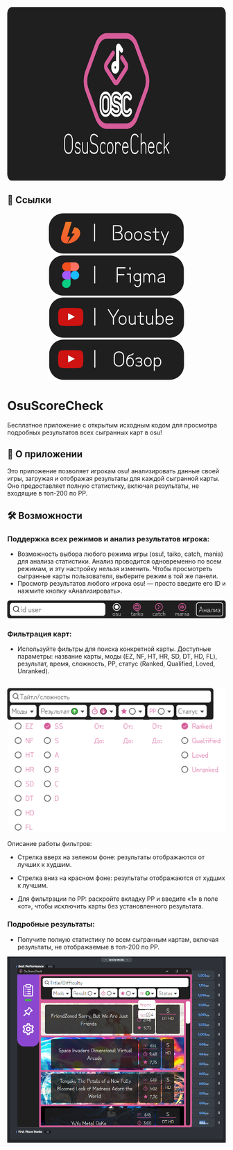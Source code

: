 <a>
  <img src="https://github.com/ACR-r1m/OsuScoreCheck/blob/main/ResourceMD/ManiBanner.svg" width="1920" height="400" />
</a>
<br>

## 🔗 Ссылки
<div align="center">

[![boosty](https://github.com/ACR-r1m/OsuScoreCheck/blob/main/ResourceMD/BOSButton.svg)](https://boosty.to/acr-r1m) [![figma](https://github.com/ACR-r1m/OsuScoreCheck/blob/main/ResourceMD/FIGButton.svg)](https://www.figma.com/design/S2aHR55PvAk8Mptk8Nnm1i/OsuScoreCheck) [![youtube](https://github.com/ACR-r1m/OsuScoreCheck/blob/main/ResourceMD/YOUButton.svg)](https://www.youtube.com/@ACR-r1m)  [![VideoReview](https://github.com/ACR-r1m/OsuScoreCheck/blob/main/ResourceMD/BtnVideoReviewRU.svg)](https://youtu.be/62uWlzF4hLE)

</div>
<div align="center">

</div>

# OsuScoreCheck

Бесплатное приложение с открытым исходным кодом для просмотра подробных результатов всех сыгранных карт в osu!

## 📖 О приложении

Это приложение позволяет игрокам osu! анализировать данные своей игры, загружая и отображая результаты для каждой сыгранной карты. Оно предоставляет полную статистику, включая результаты, не входящие в топ-200 по PP.

## 🛠️ Возможности

### Поддержка всех режимов и анализ результатов игрока:
* Возможность выбора любого режима игры (osu!, taiko, catch, mania) для анализа статистики. Анализ проводится одновременно по всем режимам, и эту настройку нельзя изменить. Чтобы просмотреть сыгранные карты пользователя, выберите режим в той же панели.
* Просмотр результатов любого игрока osu! — просто введите его ID и нажмите кнопку «Анализировать».

<div align="center">

<a>
  <img src="https://github.com/ACR-r1m/OsuScoreCheck/blob/main/ResourceMD/TopPanelOsuModsRU.svg" width="600" />
</a>

</div>

### Фильтрация карт:
* Используйте фильтры для поиска конкретной карты. Доступные параметры: название карты, моды (EZ, NF, HT, HR, SD, DT, HD, FL), результат, время, сложность, PP, статус (Ranked, Qualified, Loved, Unranked).

<div align="center">
&nbsp;&nbsp;&nbsp;&nbsp;&nbsp;
<a>
  <img src="https://github.com/ACR-r1m/OsuScoreCheck/blob/main/ResourceMD/TableRU.svg" width="600" />
</a>

</div>

Описание работы фильтров:

* Стрелка вверх на зеленом фоне: результаты отображаются от лучших к худшим.

* Стрелка вниз на красном фоне: результаты отображаются от худших к лучшим.

* Для фильтрации по PP: раскройте вкладку PP и введите «1» в поле «от», чтобы исключить карты без установленного результата.

### Подробные результаты: 
* Получите полную статистику по всем сыгранным картам, включая результаты, не отображаемые в топ-200 по PP.

<div align="center">

<a>
  <img src="https://github.com/ACR-r1m/OsuScoreCheck/blob/main/ResourceMD/screenshot-top-200.jpg" width="600" />
</a>

</div>